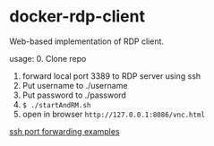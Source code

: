 # docker-rdp-client

Web-based implementation of RDP client.

usage:
0. Clone repo
1. forward local port 3389 to RDP server using ssh
2. Put username to ./username
3. Put password to ./password 
4. `$ ./startAndRM.sh`
5. open in browser `http://127.0.0.1:8086/vnc.html`

[ssh port forwarding examples](http://pentestmonkey.net/cheat-sheet/ssh-cheat-sheet)

